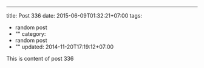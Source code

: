 ---
title: Post 336
date: 2015-06-09T01:32:21+07:00
tags:
  - random post
  - ""
category:
  - random post
  - ""
updated: 2014-11-20T17:19:12+07:00

This is content of post 336